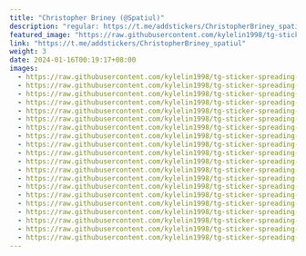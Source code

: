 ```yaml
---
title: "Christopher Briney (@Spatiul)"
description: "regular: https://t.me/addstickers/ChristopherBriney_spatiul"
featured_image: "https://raw.githubusercontent.com/kylelin1998/tg-sticker-spreading-worldwide-images/main/img/1d953af7-032c-4aa9-80ba-b4f9e751eff7.jpg"
link: "https://t.me/addstickers/ChristopherBriney_spatiul"
weight: 3
date: 2024-01-16T00:19:17+08:00
images:
  - https://raw.githubusercontent.com/kylelin1998/tg-sticker-spreading-worldwide-images/main/img/1d953af7-032c-4aa9-80ba-b4f9e751eff7.jpg
  - https://raw.githubusercontent.com/kylelin1998/tg-sticker-spreading-worldwide-images/main/img/353b734c-e348-495e-adb4-d810439e7ad0.jpg
  - https://raw.githubusercontent.com/kylelin1998/tg-sticker-spreading-worldwide-images/main/img/0241206f-8902-4f00-8e18-f254623b201e.jpg
  - https://raw.githubusercontent.com/kylelin1998/tg-sticker-spreading-worldwide-images/main/img/c9c1e7b5-f3fd-4363-9fa5-bb033b94952e.jpg
  - https://raw.githubusercontent.com/kylelin1998/tg-sticker-spreading-worldwide-images/main/img/b37126ff-35a6-4e33-bbb5-042396d48473.jpg
  - https://raw.githubusercontent.com/kylelin1998/tg-sticker-spreading-worldwide-images/main/img/25ad0782-6fbc-46b2-89c2-35f8d0f3ad24.jpg
  - https://raw.githubusercontent.com/kylelin1998/tg-sticker-spreading-worldwide-images/main/img/9392c0a4-3e40-4a81-9d89-0c167234727e.jpg
  - https://raw.githubusercontent.com/kylelin1998/tg-sticker-spreading-worldwide-images/main/img/e635de49-797e-4b74-8e9c-5a43d4ba00b3.jpg
  - https://raw.githubusercontent.com/kylelin1998/tg-sticker-spreading-worldwide-images/main/img/9deed414-da5a-4de6-aeb6-01c8bceda0de.jpg
  - https://raw.githubusercontent.com/kylelin1998/tg-sticker-spreading-worldwide-images/main/img/c0fa8bd3-789f-4fa8-8ffa-e0bf2e665136.jpg
  - https://raw.githubusercontent.com/kylelin1998/tg-sticker-spreading-worldwide-images/main/img/870d1651-8e0c-4bfb-a0d9-c754f11b5490.jpg
  - https://raw.githubusercontent.com/kylelin1998/tg-sticker-spreading-worldwide-images/main/img/cc2f1f41-45d1-45bb-b17c-e142832ed223.jpg
  - https://raw.githubusercontent.com/kylelin1998/tg-sticker-spreading-worldwide-images/main/img/9a49a993-5f39-406c-86bf-6cb818c9964f.jpg
  - https://raw.githubusercontent.com/kylelin1998/tg-sticker-spreading-worldwide-images/main/img/52813469-43a8-470a-85d1-25cb50f2414c.jpg
  - https://raw.githubusercontent.com/kylelin1998/tg-sticker-spreading-worldwide-images/main/img/f5a57278-82c9-4778-8c4d-e6320d8bb956.jpg
  - https://raw.githubusercontent.com/kylelin1998/tg-sticker-spreading-worldwide-images/main/img/53db4673-ec5a-4a7f-854b-e6dd436d2b40.jpg
  - https://raw.githubusercontent.com/kylelin1998/tg-sticker-spreading-worldwide-images/main/img/e92a02a3-010f-4b93-a762-a22c80302f07.jpg
  - https://raw.githubusercontent.com/kylelin1998/tg-sticker-spreading-worldwide-images/main/img/94841edd-76dd-4142-a147-9fa6913c9241.jpg
  - https://raw.githubusercontent.com/kylelin1998/tg-sticker-spreading-worldwide-images/main/img/e43a46a4-009e-4cea-9e84-cfb3192fcfde.jpg
  - https://raw.githubusercontent.com/kylelin1998/tg-sticker-spreading-worldwide-images/main/img/a2a576a1-fcbe-46d1-9910-6c30306bdd23.jpg
---
```

